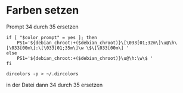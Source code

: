 
# Farben setzen

Prompt 34 durch 35 ersetzen
```
if [ "$color_prompt" = yes ]; then
    PS1='${debian_chroot:+($debian_chroot)}\[\033[01;32m\]\u@\h\[\033[00m\]:\[\033[01;35m\]\w \$\[\033[00m\] '
else
    PS1='${debian_chroot:+($debian_chroot)}\u@\h:\w\$ '
fi
```

```
dircolors -p > ~/.dircolors
```
in der Datei dann 34 durch 35 ersetzen
